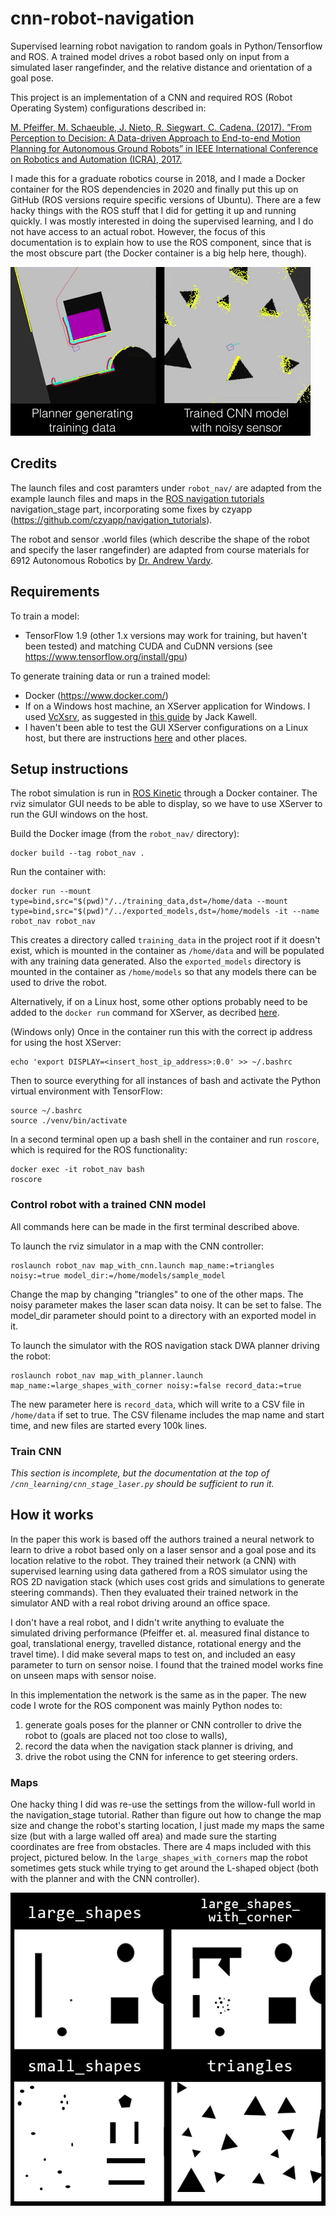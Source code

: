 # cnn-robot-navigation
Supervised learning robot navigation to random goals in Python/Tensorflow and ROS. A trained model drives a robot based only on input from a simulated laser rangefinder, and the relative distance and orientation of a goal pose.

This project is an implementation of a CNN and required ROS (Robot Operating System) configurations described in:

[M. Pfeiffer, M. Schaeuble, J. Nieto, R. Siegwart, C. Cadena. (2017).
”From Perception to Decision: A Data-driven Approach to End-to-end Motion Planning for Autonomous
Ground Robots” in IEEE International Conference on Robotics and Automation (ICRA), 2017.](https://arxiv.org/abs/1609.07910)

I made this for a graduate robotics course in 2018, and I made a Docker container for the ROS dependencies in 2020 and finally put this up on GitHub (ROS versions require specific versions of Ubuntu). There are a few hacky things with the ROS stuff that I did for getting it up and running quickly. I was mostly interested in doing the supervised learning, and I do not have access to an actual robot. However, the focus of this documentation is to explain how to use the ROS component, since that is the most obscure part (the Docker container is a big help here, though).

![Animated gif of training data generation and CNN driving](docs/robot_nav.gif)

## Credits

The launch files and cost paramters under `robot_nav/` are adapted from the example launch files and maps in the [ROS navigation tutorials](https://github.com/ros-planning/navigation_tutorials) navigation_stage part, incorporating some fixes by czyapp (https://github.com/czyapp/navigation_tutorials).

The robot and sensor .world files (which describe the shape of the robot and specify the laser rangefinder) are adapted from course materials for 6912 Autonomous Robotics by [Dr. Andrew Vardy](http://bots.cs.mun.ca/).

## Requirements
To train a model:
* TensorFlow 1.9 (other 1.x versions may work for training, but haven't been tested) and matching CUDA and CuDNN versions (see https://www.tensorflow.org/install/gpu)

To generate training data or run a trained model:
* Docker (https://www.docker.com/)
* If on a Windows host machine, an XServer application for Windows. I used [VcXsrv](https://sourceforge.net/projects/vcxsrv/), as suggested in [this guide](https://jack-kawell.com/2019/09/11/setting-up-ros-in-windows-through-docker/) by Jack Kawell.
* I haven't been able to test the GUI XServer configurations on a Linux host, but there are instructions [here](http://wiki.ros.org/docker/Tutorials/GUI) and other places.

## Setup instructions

The robot simulation is run in [ROS Kinetic](http://wiki.ros.org/kinetic) through a Docker container. The rviz simulator GUI needs to be able to display, so we have to use XServer to run the GUI windows on the host.

Build the Docker image (from the `robot_nav/` directory):
```shell
docker build --tag robot_nav .
```

Run the container with:
```shell
docker run --mount type=bind,src="$(pwd)"/../training_data,dst=/home/data --mount type=bind,src="$(pwd)"/../exported_models,dst=/home/models -it --name robot_nav robot_nav
```
This creates a directory called `training_data` in the project root if it doesn't exist, which is mounted in the container as `/home/data` and will be populated with any training data generated. Also the `exported_models` directory is mounted in the container as `/home/models` so that any models there can be used to drive the robot.

Alternatively, if on a Linux host, some other options probably need to be added to the `docker run` command for XServer, as decribed [here](http://wiki.ros.org/docker/Tutorials/GUI).

(Windows only) Once in the container run this with the correct ip address for using the host XServer:
```shell
echo 'export DISPLAY=<insert_host_ip_address>:0.0' >> ~/.bashrc
```

Then to source everything for all instances of bash and activate the Python virtual environment with TensorFlow:
```shell
source ~/.bashrc
source ./venv/bin/activate
```

In a second terminal open up a bash shell in the container and run `roscore`, which is required for the ROS functionality:
```shell
docker exec -it robot_nav bash
roscore
```

### Control robot with a trained CNN model

All commands here can be made in the first terminal described above.

To launch the rviz simulator in a map with the CNN controller:
```shell
roslaunch robot_nav map_with_cnn.launch map_name:=triangles noisy:=true model_dir:=/home/models/sample_model
```
Change the map by changing "triangles" to one of the other maps. The noisy parameter makes the laser scan data noisy. It can be set to false. The model_dir parameter should point to a directory with an exported model in it.

To launch the simulator with the ROS navigation stack DWA planner driving the robot:
```shell
roslaunch robot_nav map_with_planner.launch map_name:=large_shapes_with_corner noisy:=false record_data:=true
```
The new parameter here is `record_data`, which will write to a CSV file in `/home/data` if set to true. The CSV filename includes the map name and start time, and new files are started every 100k lines.

### Train CNN

*This section is incomplete, but the documentation at the top of `/cnn_learning/cnn_stage_laser.py` should be sufficient to run it.*

## How it works

In the paper this work is based off the authors trained a neural network to learn to drive a robot based only on a laser sensor and a goal pose and its location relative to the robot. They trained their network (a CNN) with supervised learning using data gathered from a ROS simulator using the ROS 2D navigation stack (which uses cost grids and simulations to generate steering commands). Then they evaluated their trained network in the simulator AND with a real robot driving around an office space.

I don't have a real robot, and I didn't write anything to evaluate the simulated driving performance (Pfeiffer et. al. measured final distance to goal, translational energy, travelled distance, rotational energy and the travel
time). I did make several maps to test on, and included an easy parameter to turn on sensor noise. I found that the trained model works fine on unseen maps with sensor noise.

In this implementation the network is the same as in the paper. The new code I wrote for the ROS component was mainly Python nodes to:
1. generate goals poses for the planner or CNN controller to drive the robot to (goals are placed not too close to walls),
2. record the data when the navigation stack planner is driving, and
3. drive the robot using the CNN for inference to get steering orders.

### Maps

One hacky thing I did was re-use the settings from the willow-full world in the navigation_stage tutorial. Rather than figure out how to change the map size and change the robot's starting location, I just made my maps the same size (but with a large walled off area) and made sure the starting coordinates are free from obstacles. There are 4 maps included with this project, pictured below. In the `large_shapes_with_corners` map the robot sometimes gets stuck while trying to get around the L-shaped object (both with the planner and with the CNN controller).

![Image of maps](docs/maps.png)

